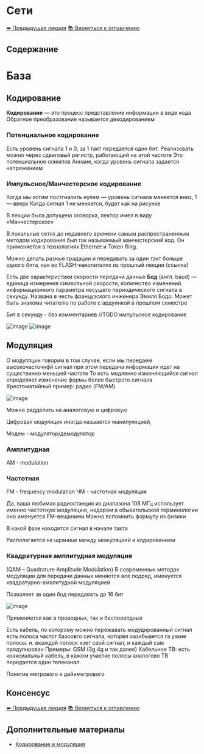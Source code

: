  # Сети
[⬅️ Предыдущая лекция](../lecture_05/lecture-5.md)
[📚 Вернуться к оглавлению](../README.md)


## Содержание

# База
## Кодирование
**Кодирование** — это процесс представление информации в виде кода
Обратное преобразование называется декодированием


### Потенциальное кодирование
Есть уровень сигнала 1 и 0, за 1 такт передается один бит. 
Реализовать можно через сдвиговый регистр, работающий на этой частоте
Это потенциальное олимпов Аннаие, когда уровень сигнала задается напряжением 

### Импульсное/Манчестерское кодирование
Когда мы хотим постгналить нулем — уровень сигнала меняется вниз, 1 — вверх
Когда сигнал 1 не меняется, будет как на рисунке

В лекции была допущена оговорка, лектор имел в виду «Манчестерское»

В локальных сетях до недавнего времени самым распространенным методом кодирования был так называемый манчестерский код. Он применяется в технологиях Ethernet и Token Ring.



Можно делать разные градации и передавать за один такт больше одного бита, как во FLASH-накопителях из прошлый лекции (ссылка)

Есть две характеристики скорости передачи данных
**Бод** (англ. baud) — единица измерения символьной скорости, количество изменений информационного параметра несущего периодического сигнала в секунду. Названа в честь французского инженера Эмиля Бодо. Может быть знакома читателю по работе с ардуинкой в прошлом семестре

Бит в секунду - без комментариев 
//TODO импульсное кодирование

![image](https://github.com/user-attachments/assets/7d1eae4b-2d1c-48ba-913d-3a45430bb11c)
![image](https://github.com/user-attachments/assets/7ffdebc4-ffaa-41e1-b787-2b315bfde31e)

## Модуляция
О модуляции говорим в том случае, если мы передаем высокочасточнфй сигнал при этом передача информации идет на существенно меньшей частоте 
То есть медленно изменяющийся сигнал определяет изменение формы более быстрого сигнала 
Хрестоматийный пример: радио (FM/AM)

![image](https://upload.wikimedia.org/wikipedia/commons/a/a4/Amfm3-en-de.gif)

Можно радделить на аналоговую и цифровую

Цифровая модуляция иногда назыается манипуляцией, 

Модем - модулятор/демодулятор 


### Амплитудная
AM - modulation

### Частотная
FM - frequency modulation
ЧМ - частотная модуляция 

Да, ваша любимая радиостанция из диапазона 108 МГц использует именно частотную модуляцию, недаром в обывательской терминологии оно именуется FM-вещанием
Можно вспомнить формулу из физики

В какой фазе находится сигнал в начале такта 

Располагается на шранице между можуляцией и клдированием

### Квадратурная амплитудная модуляция
(QAM – Quadrature Amplitude Modulation)
В современных методах модуляции для передачи данных меняется все подряд, именуется квадратурно-амалитудной модуляцией

Позволяет зв один бод передавать до 16 бит

![image](https://github.com/user-attachments/assets/3c5ad35b-4619-48bf-a634-9c028ddc875d)

Применяется как в проводных, так и беспоовлдных

Есть кабель, по которому можно пережавать модудированный сигнал
есть полоса частот базоовго сигнала, которвя оазибыается га узкие полосы. и. вкаждой полоск изет свой сигнал, и каждый сам продулирован
Примеры: 
GSM (3g,4g и так далее) 
Кабельное ТВ: есть коаксиальный кабель, в кажом участке полосы аналогово ТВ передается один телеканал. 


Понятие метрового и дейиметрового 

## Консенсус



[⬅️ Предыдущая лекция](../lecture_05/lecture-5.md)
[📚 Вернуться к оглавлению](../README.md)
## Дополнительные материалы
- [Кодирование и модуляция](https://math.gsu.by/wp-content/uploads/courses/networks/r2.2.html)
